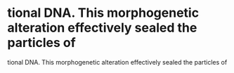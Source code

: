 # tional DNA. This morphogenetic alteration effectively sealed the particles of

tional DNA. This morphogenetic alteration effectively sealed the particles of